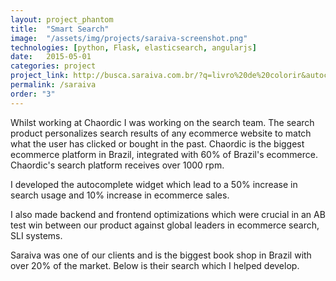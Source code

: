 ```yaml
---
layout: project_phantom
title:  "Smart Search"
image:  "/assets/img/projects/saraiva-screenshot.png"
technologies: [python, Flask, elasticsearch, angularjs]
date:   2015-05-01
categories: project
project_link: http://busca.saraiva.com.br/?q=livro%20de%20colorir&autocomplete_type=query&autocomplete_order=1&search_id=84b23c50-a29d-4d64-9a78-0f0df868676c
permalink: /saraiva
order: "3"
---
```

Whilst working at Chaordic I was working on the search team. The search product personalizes search results of any ecommerce website to match what the user has clicked or bought in the past. Chaordic is the biggest ecommerce platform in Brazil, integrated with 60% of Brazil's ecommerce. Chaordic's search platform receives over 1000 rpm.

I developed the autocomplete widget which lead to a 50% increase in search usage and 10% increase in ecommerce sales.

I also made backend and frontend optimizations which were crucial in an AB test win between our product against global leaders in ecommerce search, SLI systems.

Saraiva was one of our clients and is the biggest book shop in Brazil with over 20% of the market. Below is their search which I helped develop.
